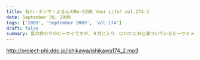 ```yaml
---
title: 石川・ホンマ・ぶるんのBe-SIDE Your Life! vol.174-2
date: September 30, 2009
tags: ['2009', 'September 2009', 'vol.174']
draft: false
summary: 夏の終わりのビーサイですが、９月に入り、にわかにお仕事づいているビーサイメンバー。ビーサイTVに遅延がでるかもしれませんがそちらはご勘弁いただければと！NAMAE
---
```


http://project-phi.ddo.jp/ishikawa/ishikawa174_2.mp3